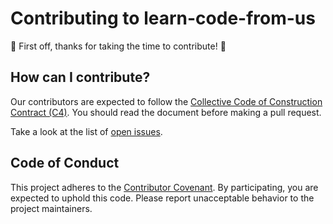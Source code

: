# Contributing to learn-code-from-us

:tada: First off, thanks for taking the time to contribute! :tada:

## How can I contribute?

Our contributors are expected to follow the [Collective Code of Construction Contract (C4)](https://rfc.zeromq.org/spec:42/C4/). You should read the document before making a pull request.

Take a look at the list of [open issues](https://github.com/aspittel/learn-code-from-us/issues).

## Code of Conduct

This project adheres to the [Contributor Covenant](CODE_OF_CONDUCT.md). By participating, you are expected to uphold this code. Please report unacceptable behavior to the project maintainers.
